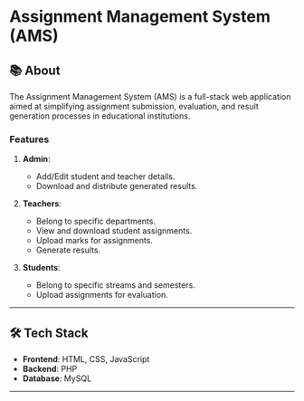 # Assignment Management System (AMS)

## 📚 About  
The Assignment Management System (AMS) is a full-stack web application aimed at simplifying assignment submission, evaluation, and result generation processes in educational institutions.  

### Features  
1. **Admin**:  
   - Add/Edit student and teacher details.  
   - Download and distribute generated results.  

2. **Teachers**:  
   - Belong to specific departments.  
   - View and download student assignments.  
   - Upload marks for assignments.  
   - Generate results.  

3. **Students**:  
   - Belong to specific streams and semesters.  
   - Upload assignments for evaluation.  

---

## 🛠️ Tech Stack  
- **Frontend**: HTML, CSS, JavaScript  
- **Backend**: PHP  
- **Database**: MySQL  

---
